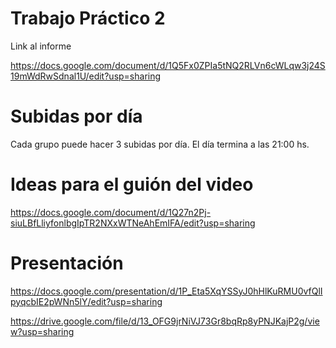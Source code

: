 # Trabajo Práctico 2

Link al informe

https://docs.google.com/document/d/1Q5Fx0ZPIa5tNQ2RLVn6cWLqw3j24S19mWdRwSdnal1U/edit?usp=sharing

# Subidas por día

Cada grupo puede hacer 3 subidas por día. El día termina a las 21:00 hs.

# Ideas para el guión del video

https://docs.google.com/document/d/1Q27n2Pj-siuLBfLliyfonlbgIpTR2NXxWTNeAhEmIFA/edit?usp=sharing

# Presentación

https://docs.google.com/presentation/d/1P_Eta5XqYSSyJ0hHlKuRMU0vfQlIpyqcbIE2pWNn5lY/edit?usp=sharing

https://drive.google.com/file/d/13_OFG9jrNiVJ73Gr8bqRp8yPNJKajP2g/view?usp=sharing
